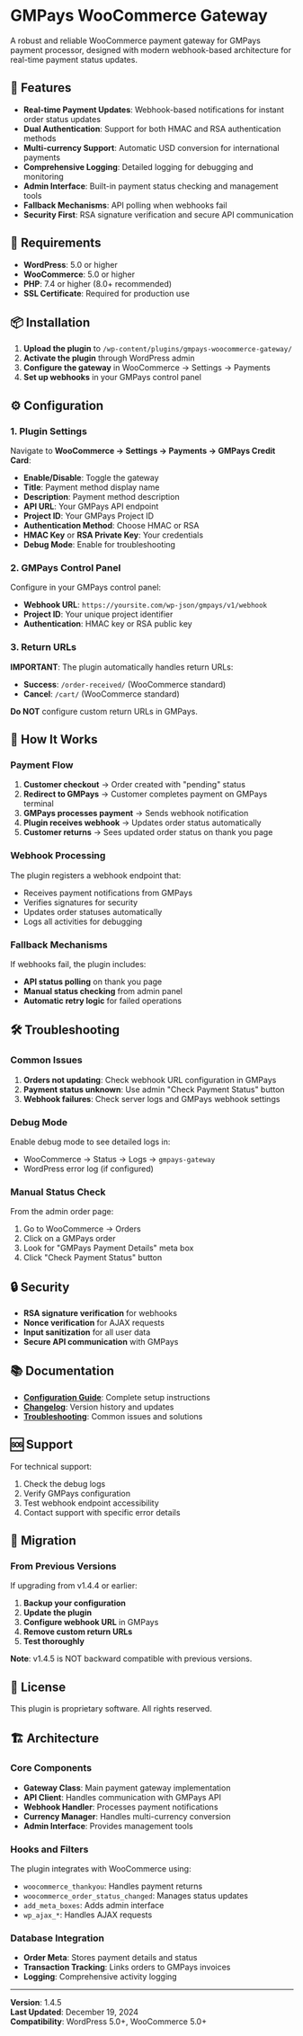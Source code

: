 # GMPays WooCommerce Gateway

A robust and reliable WooCommerce payment gateway for GMPays payment processor, designed with modern webhook-based architecture for real-time payment status updates.

## 🚀 Features

- **Real-time Payment Updates**: Webhook-based notifications for instant order status updates
- **Dual Authentication**: Support for both HMAC and RSA authentication methods
- **Multi-currency Support**: Automatic USD conversion for international payments
- **Comprehensive Logging**: Detailed logging for debugging and monitoring
- **Admin Interface**: Built-in payment status checking and management tools
- **Fallback Mechanisms**: API polling when webhooks fail
- **Security First**: RSA signature verification and secure API communication

## 🔧 Requirements

- **WordPress**: 5.0 or higher
- **WooCommerce**: 5.0 or higher
- **PHP**: 7.4 or higher (8.0+ recommended)
- **SSL Certificate**: Required for production use

## 📦 Installation

1. **Upload the plugin** to `/wp-content/plugins/gmpays-woocommerce-gateway/`
2. **Activate the plugin** through WordPress admin
3. **Configure the gateway** in WooCommerce → Settings → Payments
4. **Set up webhooks** in your GMPays control panel

## ⚙️ Configuration

### 1. Plugin Settings

Navigate to **WooCommerce → Settings → Payments → GMPays Credit Card**:

- **Enable/Disable**: Toggle the gateway
- **Title**: Payment method display name
- **Description**: Payment method description
- **API URL**: Your GMPays API endpoint
- **Project ID**: Your GMPays Project ID
- **Authentication Method**: Choose HMAC or RSA
- **HMAC Key** or **RSA Private Key**: Your credentials
- **Debug Mode**: Enable for troubleshooting

### 2. GMPays Control Panel

Configure in your GMPays control panel:

- **Webhook URL**: `https://yoursite.com/wp-json/gmpays/v1/webhook`
- **Project ID**: Your unique project identifier
- **Authentication**: HMAC key or RSA public key

### 3. Return URLs

**IMPORTANT**: The plugin automatically handles return URLs:

- **Success**: `/order-received/` (WooCommerce standard)
- **Cancel**: `/cart/` (WooCommerce standard)

**Do NOT** configure custom return URLs in GMPays.

## 🔄 How It Works

### Payment Flow

1. **Customer checkout** → Order created with "pending" status
2. **Redirect to GMPays** → Customer completes payment on GMPays terminal
3. **GMPays processes payment** → Sends webhook notification
4. **Plugin receives webhook** → Updates order status automatically
5. **Customer returns** → Sees updated order status on thank you page

### Webhook Processing

The plugin registers a webhook endpoint that:

- Receives payment notifications from GMPays
- Verifies signatures for security
- Updates order statuses automatically
- Logs all activities for debugging

### Fallback Mechanisms

If webhooks fail, the plugin includes:

- **API status polling** on thank you page
- **Manual status checking** from admin panel
- **Automatic retry logic** for failed operations

## 🛠️ Troubleshooting

### Common Issues

1. **Orders not updating**: Check webhook URL configuration in GMPays
2. **Payment status unknown**: Use admin "Check Payment Status" button
3. **Webhook failures**: Check server logs and GMPays webhook settings

### Debug Mode

Enable debug mode to see detailed logs in:

- WooCommerce → Status → Logs → `gmpays-gateway`
- WordPress error log (if configured)

### Manual Status Check

From the admin order page:

1. Go to WooCommerce → Orders
2. Click on a GMPays order
3. Look for "GMPays Payment Details" meta box
4. Click "Check Payment Status" button

## 🔒 Security

- **RSA signature verification** for webhooks
- **Nonce verification** for AJAX requests
- **Input sanitization** for all user data
- **Secure API communication** with GMPays

## 📚 Documentation

- **[Configuration Guide](GMPAYS_CONFIGURATION.md)**: Complete setup instructions
- **[Changelog](CHANGELOG.md)**: Version history and updates
- **[Troubleshooting](GMPAYS_CONFIGURATION.md#troubleshooting)**: Common issues and solutions

## 🆘 Support

For technical support:

1. Check the debug logs
2. Verify GMPays configuration
3. Test webhook endpoint accessibility
4. Contact support with specific error details

## 🔄 Migration

### From Previous Versions

If upgrading from v1.4.4 or earlier:

1. **Backup your configuration**
2. **Update the plugin**
3. **Configure webhook URL** in GMPays
4. **Remove custom return URLs**
5. **Test thoroughly**

**Note**: v1.4.5 is NOT backward compatible with previous versions.

## 📄 License

This plugin is proprietary software. All rights reserved.

## 🏗️ Architecture

### Core Components

- **Gateway Class**: Main payment gateway implementation
- **API Client**: Handles communication with GMPays API
- **Webhook Handler**: Processes payment notifications
- **Currency Manager**: Handles multi-currency conversion
- **Admin Interface**: Provides management tools

### Hooks and Filters

The plugin integrates with WooCommerce using:

- `woocommerce_thankyou`: Handles payment returns
- `woocommerce_order_status_changed`: Manages status updates
- `add_meta_boxes`: Adds admin interface
- `wp_ajax_*`: Handles AJAX requests

### Database Integration

- **Order Meta**: Stores payment details and status
- **Transaction Tracking**: Links orders to GMPays invoices
- **Logging**: Comprehensive activity logging

---

**Version**: 1.4.5  
**Last Updated**: December 19, 2024  
**Compatibility**: WordPress 5.0+, WooCommerce 5.0+